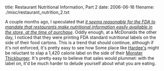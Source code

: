 title: Restaurant Nutritional Information, Part 2
date: 2006-06-16
filename: ./misc/restaurant_nutrition_2.txt


A couple months ago, I speculated that <a href="http://www.mschaef.com/cgi-bin/my_blosxom.cgi/misc/restaurant_nutrition.txt"><i>
it seems reasonable for the FDA to mandate that restaurants make nutritional information easily available in the store, at the time 
of purchase</i></a>.  Oddly enough, at a McDonalds the other day, I noticed that they were printing FDA standard nutritional labels 
on the side of their food cartons. This is a trend that should continue, although if it's not enforced, it's pretty easy to see how 
Some place like <a href="http://www.hardees.com">Hardee's</a> might be reluctant to slap a 1,420 calorie label on the side of their 
<a href="http://www.msnbc.msn.com/id/6498304">Monster Thickburger</a>. It's pretty easy to believe that sales would plummet: with the 
label on, it'd be much harder to delude yourself about what you are eating.


